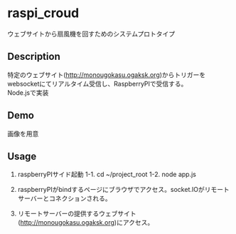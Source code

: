 # raspi_croud
ウェブサイトから扇風機を回すためのシステムプロトタイプ

## Description  
特定のウェブサイト(http://monougokasu.ogaksk.org)からトリガーをwebsocketにてリアルタイム受信し、RaspberryPIで受信する。  
Node.jsで実装

## Demo  
画像を用意

## Usage
1. raspberryPIサイド起動
1-1. cd ~/project_root
1-2. node app.js

2. raspberryPIがbindするページにブラウザでアクセス。socket.IOがリモートサーバーとコネクションされる。

3. リモートサーバーの提供するウェブサイト(http://monougokasu.ogaksk.org)にアクセス。
